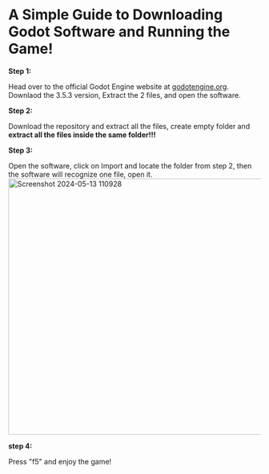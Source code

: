 # A Simple Guide to Downloading Godot Software and Running the Game!

**Step 1:**

Head over to the official Godot Engine website at [ godotengine.org](https://godotengine.org./). Downlaod the 3.5.3 version,
Extract the 2 files, and open the software.

**Step 2:**

Download the repository and extract all the files, create empty folder and **extract all the files inside the same folder!!!**

**Step 3:**

Open the software, click on Import and locate the folder from step 2, then the software will recognize one file, open it.
<img width="511" alt="Screenshot 2024-05-13 110928" src="https://github.com/ilyaka2/BT-in-video-games/assets/75428951/5c60fcc5-814f-43d0-b594-a2a6f570449d">


**step 4:**

Press "f5" and enjoy the game!

